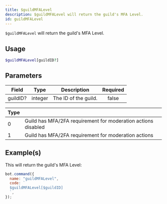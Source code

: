```yaml
---
title: $guildMFALevel
description: $guildMFALevel will return the guild's MFA Level.
id: guildMFALevel
---
```


`$guildMFALevel` will return the guild's MFA Level.

## Usage

```php
$guildMFALevel[guildID?]
```

## Parameters

| Field    | Type    | Description          | Required |
| -------- | ------- | -------------------- | :------: |
| guildID? | integer | The ID of the guild. |  false   |

| Type |                                                               |
| ---- | ------------------------------------------------------------- |
| 0    | Guild has MFA/2FA requirement for moderation actions disabled |
| 1    | Guild has MFA/2FA requirement for moderation actions          |

## Example(s)

This will return the guild's MFA Level:

```javascript
bot.command({
  name: "guildMFALevel",
  code: `
  $guildMFALevel[$guildID]
  `,
});
```
